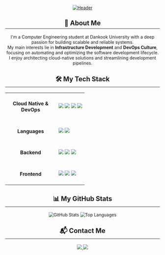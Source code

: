 <div align="center">
  <a href="https://github.com/Lee-DvwN">
    <img src="https://capsule-render.vercel.app/api?type=waving&color=gradient&height=250&section=header&text=Lee%20DvwN&fontSize=70&animation=fadeIn&fontAlignY=38&desc=Infra%20&%20DevOps%20Engineer&descAlignY=51&descAlign=62" alt="Header"/>
  </a>
</div>

<div align="center">
  <h2 style="border-bottom: 1px solid #21262d; padding-bottom: 5px;">🚀 About Me</h2>
</div>

<p align="center">
  I'm a Computer Engineering student at Dankook University with a deep passion for building scalable and reliable systems.
  <br />
  My main interests lie in <b>Infrastructure Development</b> and <b>DevOps Culture</b>, focusing on automating and optimizing the software development lifecycle.
  <br />
  I enjoy architecting cloud-native solutions and streamlining development pipelines.
</p>

<div align="center">
  <h2 style="border-bottom: 1px solid #21262d; padding-bottom: 5px;">🛠️ My Tech Stack</h2>
</div>

<table align="center">
  <tr>
    <td align="center" width="150">
      <h4>Cloud Native & DevOps</h4>
    </td>
    <td>
      <img src="https://img.shields.io/badge/Kubernetes-326CE5?logo=Kubernetes&logoColor=white&style=for-the-badge"/>
      <img src="https://img.shields.io/badge/Docker-2496ED?logo=Docker&logoColor=white&style=for-the-badge"/>
      <img src="https://img.shields.io/badge/Skaffold-2AA4E1?logo=Skaffold&logoColor=white&style=for-the-badge"/>
      <img src="https://img.shields.io/badge/Linux-FCC624?logo=Linux&logoColor=black&style=for-the-badge"/>
    </td>
  </tr>
  <tr>
    <td align="center" width="150">
      <h4>Languages</h4>
    </td>
    <td>
      <img src="https://img.shields.io/badge/Go-00ADD8?logo=Go&logoColor=white&style=for-the-badge"/>
      <img src="https://img.shields.io/badge/Python-3776AB?logo=Python&logoColor=white&style=for-the-badge"/>
    </td>
  </tr>
  <tr>
    <td align="center">
      <h4>Backend</h4>
    </td>
    <td>
      <img src="https://img.shields.io/badge/FastAPI-009688?logo=FastAPI&logoColor=white&style=for-the-badge"/>
      <img src="https://img.shields.io/badge/Django-092E20?logo=Django&logoColor=white&style=for-the-badge"/>
      <img src="https://img.shields.io/badge/Uvicorn-27A491?logo=Uvicorn&logoColor=white&style=for-the-badge"/>
    </td>
  </tr>
    <tr>
    <td align="center">
      <h4>Frontend</h4>
    </td>
    <td>
      <img src="https://img.shields.io/badge/HTML5-E34F26?logo=HTML5&logoColor=white&style=for-the-badge"/>
      <img src="https://img.shields.io/badge/CSS3-1572B6?logo=CSS3&logoColor=white&style=for-the-badge"/>
      <img src="https://img.shields.io/badge/JavaScript-F7DF1E?logo=JavaScript&logoColor=black&style=for-the-badge"/>
    </td>
  </tr>
</table>

<div align="center">
  <h2 style="border-bottom: 1px solid #21262d; padding-bottom: 5px;">📊 My GitHub Stats</h2>
  <p align="center">
    <img src="https://github-readme-stats.vercel.app/api?username=Lee-Coderrr&show_icons=true&theme=radical" alt="GitHub Stats"/>
    <img src="https://github-readme-stats.vercel.app/api/top-langs/?username=Lee-Coderrr&layout=compact&theme=radical" alt="Top Languages"/>
  </p>
</div>

<div align="center">
  <h2 style="border-bottom: 1px solid #21262d; padding-bottom: 5px;">📬 Contact Me</h2>
  <p>
    <a href="mailto:dongju101@dankook.ac.kr">
      <img src="https://img.shields.io/badge/Gmail-D14836?style=for-the-badge&logo=Gmail&logoColor=white"/>
    </a>
    <a href="https://velog.io/@dongju101">
      <img src="https://img.shields.io/badge/Velog-20C997?style=for-the-badge&logo=Vimeo&logoColor=white"/>
    </a>
  </p>
</div>
